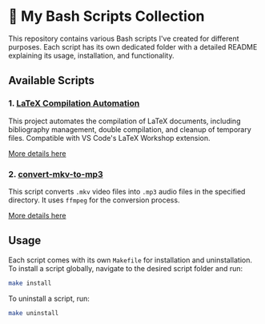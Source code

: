 # 🐚 My Bash Scripts Collection

This repository contains various Bash scripts I've created for different purposes. Each script has its own dedicated folder with a detailed README explaining its usage, installation, and functionality.

## Available Scripts

### 1. [LaTeX Compilation Automation](./texcompiler)

This project automates the compilation of LaTeX documents, including bibliography management, double compilation, and cleanup of temporary files. Compatible with VS Code's LaTeX Workshop extension.

[More details here](./texcompiler/README.md)

### 2. [convert-mkv-to-mp3](./convert-mkv-to-mp3)

This script converts `.mkv` video files into `.mp3` audio files in the specified directory. It uses `ffmpeg` for the conversion process.

[More details here](./convert-mkv-to-mp3/README.md)

## Usage

Each script comes with its own `Makefile` for installation and uninstallation. To install a script globally, navigate to the desired script folder and run:

```bash
make install
```

To uninstall a script, run:

```bash
make uninstall
```
